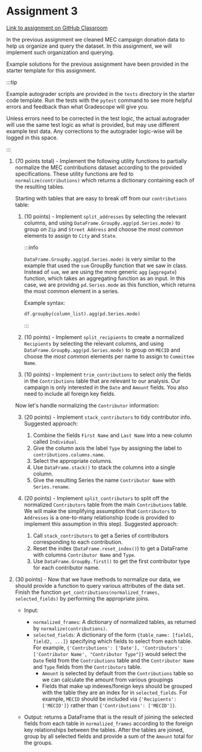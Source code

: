 ﻿# Assignment 3

[Link to assignment on GitHub Classroom](https://classroom.github.com/a/xqUxry8v)

In the previous assignment we cleaned MEC campaign donation data to help us organize and query the dataset. In this assignment, we will implement such organization and querying. 

Example solutions for the previous assignment have been provided in the starter template for this assignment.


:::tip

Example autograder scripts are provided in the `tests` directory in the starter code template. Run the tests with the `pytest` command to see more helpful errors and feedback than what Gradescope will give you.

Unless errors need to be corrected in the test logic, the actual autograder will use the same test logic as what is provided, but may use different example test data. Any corrections to the autograder logic-wise will be logged in this space.

:::


1. (70 points total) - Implement the following utility functions to partially normalize the MEC contributions dataset according to the provided specifications. These utility functions are fed to `normalize(contributions)` which returns a dictionary containing each of the resulting tables.

	Starting with tables that are easy to break off from our `contributions` table:

    1. (10 points) - Implement `split_addresses` by selecting the relevant columns, and using `DataFrame.GroupBy.agg(pd.Series.mode)` to group on `Zip` and `Street Address` and choose the *most common* elements to assign to `City` and `State`. 

		:::info

		`DataFrame.GroupBy.agg(pd.Series.mode)` is very similar to the example that used the `sum` GroupBy function that we saw in class. Instead of `sum`, we are using the more generic `agg` (`aggregate`) function, which takes an aggregating function as an input. In this case, we are providng `pd.Series.mode` as this function, which returns the most common element in a series.

		Example syntax:
		
		```python
		df.groupby(column_list).agg(pd.Series.mode)
		```

		:::
	
	2. (10 points) - Implement `split_recipients` to create a normalized `Recipients` by selecting the relevant columns, and using `DataFrame.GroupBy.agg(pd.Series.mode)` to group on `MECID` and choose the *most common* elements per name to assign to `Committee Name`.

	3. (10 points) - Implement `trim_contributions` to select only the fields in the `Contributions` table that are relevant to our analysis. Our campaign is only interested in the `Date` and `Amount` fields. You also need to include all foreign key fields.

	Now let's handle normalizing the `Contributor` information:

	3. (20 points) - Implement `stack_contributors` to tidy contributor info. Suggested approach:
		1. Combine the fields `First Name` and `Last Name` into a new column called `Individual`.
		2. Give the column axis the label `Type` by assigning the label to `contributions.columns.name`.
		3. Select the appropriate columns.
		4. Use `DataFrame.stack()` to stack the columns into a single column.
		5. Give the resulting Series the name `Contributor Name` with `Series.rename`. 

	4. (20 points) - Implement `split_contributors` to split off the normalized `Contributors` table from the main `Contributions` table. We will make the simplifying assumption that `Contributors` to `Addresses` is a one-to-many relationship (code is provided to implement this assumption in this step). Suggested approach:
		1. Call `stack_contributors` to get a Series of contributors corresponding to each contribution.
		2. Reset the index (`DataFrame.reset_index()`) to get a DataFrame with columns `Contributor Name` and `Type`.
		3. Use `DataFrame.GroupBy.first()` to get the first contributor type for each contributor name. 

2. (30 points) - Now that we have methods to normalize our data, we should provide a function to query various attributes of the data set. Finish the function `get_contributions(normalized_frames, selected_fields)` by performing the appropriate joins.
	- Input: 
		- `normalized_frames`: A dictionary of normalized tables, as returned by `normalize(contributions)`.
		- `selected_fields`: A dictionary of the form `{table_name: [field1, field2, ...]}` specifying which fields to select from each table. For example, `{'Contributions': ['Date'], 'Contributors': ['Contributor Name', "Contributor Type"]}` would select the `Date` field from the `Contributions` table and the `Contributor Name` and `Type` fields from the `Contributors` table.
			- `Amount` is selected by default from the `Contributions` table so we can calculate the amount from various groupings
			- Fields that make up indexes/foreign keys should be grouped with the table they are an index for in `selected_fields`. For example, `MECID` should be included via `{'Recipients': ['MECID']}` rather than `{'Contributions': ['MECID']}`.

	- Output: returns a DataFrame that is the result of joining the selected fields from each table in `normalized_frames` according to the foreign key relationships between the tables. After the tables are joined, group by all selected fields and provide a sum of the `Amount` total for the groups.
